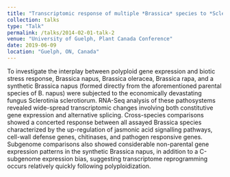 ```yaml
---
title: "Transcriptomic response of multiple *Brassica* species to *Sclerotinia sclerotiorum* infection"
collection: talks
type: "Talk"
permalink: /talks/2014-02-01-talk-2
venue: "University of Guelph, Plant Canada Conference"
date: 2019-06-09
location: "Guelph, ON, Canada"
---
```


To investigate the interplay between polyploid gene expression and biotic stress response, Brassica napus, Brassica oleracea, Brassica rapa, and a synthetic Brassica napus (formed directly from the aforementioned parental species of B. napus) were subjected to the economically devastating fungus Sclerotinia sclerotiorum. RNA-Seq analysis of these pathosystems revealed wide-spread transcriptomic changes involving both constitutive gene expression and alternative splicing. Cross-species comparisons showed a concerted response between all assayed Brassica species characterized by the up-regulation of jasmonic acid signalling pathways, cell-wall defense genes, chitinases, and pathogen responsive genes. Subgenome comparisons also showed considerable non-parental gene expression patterns in the synthetic Brassica napus, in addition to a C-subgenome expression bias, suggesting transcriptome reprogramming occurs relatively quickly following polyploidization.
